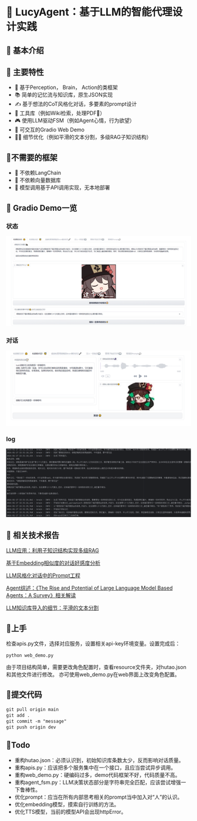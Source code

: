 # 🤖 LucyAgent：基于LLM的智能代理设计实践

## 🎉 基本介绍

## 🌟 主要特性
- 🧠 基于Perception， Brain， Action的类框架
- 📚 简单的记忆流与知识库，原生JSON实现
- ✍️ 基于想法的CoT风格化对话，多要素的prompt设计
- 🔧 工具库（例如Wiki检索，处理PDF📝）
- 🎮 使用LLM驱动FSM（例如Agent心情，行为欲望）
- 🎨 可交互的Gradio Web Demo
- 👩‍🔧 细节优化（例如平滑的文本分割，多级RAG子知识结构）

## 🌊不需要的框架
- 🚫 不依赖LangChain
- 🚫 不依赖向量数据库
- 🚫 模型调用基于API调用实现，无本地部署

## 💬 Gradio Demo一览

### 状态
![示例图片](./markdown/state.png)

### 对话
![示例图片](./markdown/talk.png)

### log
![示例图片](./markdown/log.png)

## 🔧 相关技术报告

[LLM应用：利用子知识结构实现多级RAG](https://zhuanlan.zhihu.com/p/671429602)

[基于Embedding相似度的对话好感度分析](https://zhuanlan.zhihu.com/p/672262215)

[LLM风格化对话中的Prompt工程](https://zhuanlan.zhihu.com/p/671966233)

[Agent综述：《The Rise and Potential of Large Language Model Based Agents：A Survey》相关解读](https://zhuanlan.zhihu.com/p/671599535)

[LLM知识库导入的细节：平滑的文本分割](https://zhuanlan.zhihu.com/p/671295504)

## 🚕上手

检查apis.py文件，选择对应服务，设置相关api-key环境变量。设置完成后：
```
python web_demo.py
```
由于项目结构简单，需要更改角色配置时，查看resource文件夹，对hutao.json和其他文件进行修改。
亦可使用web_demo.py在web界面上改变角色配置。

## 🛴提交代码

```
git pull origin main
git add .
git commit -m "message"
git push origin dev
```

## 🚄Todo
- 重构hutao.json：必须认识到，初始知识库条数太少，反而影响对话质量。
- 重构apis.py：应该把多个服务集中在一个接口，且应当尝试异步调用。
- 重构web_demo.py：硬编码过多，demo代码框架不好，代码质量不高。
- 重构agent_fsm.py：LLM决策状态部分是字符串完全匹配，应该尝试增强一下鲁棒性。
- 优化prompt：应当在所有内部思考相关的prompt当中加入对“人”的认识。
- 优化embedding模型，摸索自行训练的方法。
- 优化TTS模型，当前的模型API会出现httpError。

